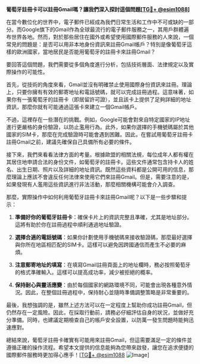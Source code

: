 **葡萄牙註冊卡可以註冊Gmail嗎？讓我們深入探討這個問題[[TG💪+ @esim1088](https://t.me/s/esim1088)]**

在當今數位化的世界中，電子郵件已經成為我們日常生活和工作中不可或缺的一部分。而Google旗下的Gmail作為全球最流行的電子郵件服務之一，其用戶群體遍布世界各地。然而，對於那些居住在國外或希望使用國際郵件服務的人來說，一個常見的問題是：是否可以用非本地身份資訊來註冊Gmail帳戶？特別是像葡萄牙這樣的歐洲國家，當地居民是否能用葡萄牙的註冊卡來註冊Gmail？

要回答這個問題，我們需要從多個角度進行分析，包括技術層面、法律規定以及實際操作的可能性。

首先，從技術的角度來看，Gmail並沒有明確禁止使用國際身份資訊來註冊。理論上，只要你擁有有效的郵寄地址和電話號碼，就可以完成註冊過程。這意味著，如果你有一張葡萄牙的註冊卡（即居留許可證），並且該卡上提供了足夠詳細的地址資訊，那麼你就有可能通過這張卡來建立一個Gmail帳戶。

不過，這裡存在一些潛在的挑戰。例如，Google可能會對來自特定國家的IP地址進行更嚴格的身份驗證，以防止濫用行為。此外，如果你選擇的手機號碼屬於其他國家的SIM卡，那麼在完成驗證時可能會遇到困難。因此，在嘗試用葡萄牙註冊卡註冊Gmail之前，建議先確保自己具備所有必要的條件。

接下來，我們來看看法律方面的考量。根據歐盟的相關法規，每位成年人都有權在其居住地申請合法的身份文件，如葡萄牙的註冊卡。這些文件通常包含持卡人的姓名、出生日期、照片以及詳細的地址資訊。既然這些資料都是公開可用的信息，那麼理論上應該不會違反任何法律來使用它們來註冊Gmail。但是，需要注意的是，如果發現有人濫用這些資訊進行非法活動，那麼相關機構可能會介入調查。

那麼，實際操作中如何利用葡萄牙註冊卡來註冊Gmail呢？以下是一些步驟和提示：

1. **準備好你的葡萄牙註冊卡**：確保卡片上的資訊完整且準確，尤其是地址部分。這將有助於你在註冊過程中順利通過地址驗證。

2. **選擇合適的電話號碼**：如果你計劃使用手機號碼來接收驗證碼，那麼最好選擇與你所在地區相匹配的SIM卡。這樣可以避免因跨國通信而產生不必要的麻煩。

3. **注意郵寄地址的填寫**：在填寫Gmail註冊頁面上的地址欄時，務必按照葡萄牙的格式準確輸入。這樣可以提高成功率，減少被拒絕的概率。

4. **保持耐心與靈活應變**：由於每個國家的網路環境不同，可能會出現各種意外情況。因此，在整個註冊過程中，保持耐心並隨時準備調整策略是非常重要的。

最後，我想強調的是，雖然上述方法可以在一定程度上幫助你成功註冊Gmail，但仍然存在一定風險。因此，在採取行動前，請務必仔細評估自身的狀況，並做好充分準備。同時，也建議定期檢查自己的帳戶安全設置，以防萬一發生問題時能夠迅速應對。

總結來說，葡萄牙註冊卡確實有可能用來註冊Gmail，但這需要滿足一定的條件並遵循正確的操作流程。希望本文提供的信息能夠為您帶來啟發，讓您在追求便捷的國際郵件服務時更加得心應手！[[TG💪+ @esim1088](https://t.me/s/esim1088) ![Image](https://i.postimg.cc/4NQfJmqS/Snipaste-2025-05-13-00-14-12.png)]